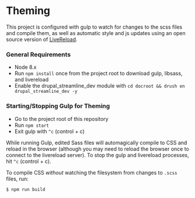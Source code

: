 # Theming

This project is configured with gulp to watch for changes to the scss files and compile them, as well as automatic style and js updates using an open source version of [LiveReload](http://livereload.com/).

### General Requirements

  - Node 8.x
  - Run `npm install` once from the project root to download gulp, libsass, and livereload
  - Enable the drupal_streamline_dev module with `cd docroot && drush en drupal_streamline_dev -y`

### Starting/Stopping Gulp for Theming

  - Go to the project root of this repository
  - Run `npm start`
  - Exit gulp with `^c` (control + c)

While running Gulp, edited Sass files will automagically compile to CSS and reload in the browser (although you may need to reload the browser once to connect to the livereload server). To stop the gulp and livereload processes, hit `^c` (control + c).

To compile CSS _without_ watching the filesystem from changes to `.scss` files, run:

```
$ npm run build
```
